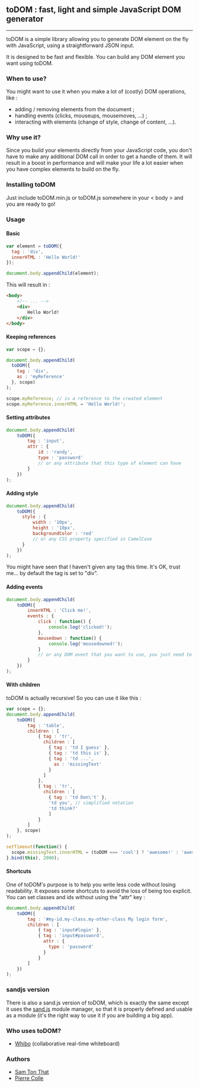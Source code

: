 ## toDOM : fast, light and simple JavaScript DOM generator
----------------------------------------------------------
toDOM is a simple library allowing you to generate DOM element on the fly with JavaScript, using a straightforward JSON input.

It is designed to be fast and flexible. You can build any DOM element you want using toDOM.

### When to use?
You might want to use it when you make a lot of (costly) DOM operations, like :
* adding / removing elements from the document ;
* handling events (clicks, mouseups, mousemoves, ...) ;
* interacting with elements (change of style, change of content, ...).

### Why use it?
Since you build your elements directly from your JavaScript code, you don't have to make any additional DOM call in order to get a handle of them. It will result in a boost in performance and will make your life a lot easier when you have complex elements to build on the fly.

### Installing toDOM
Just include toDOM.min.js or toDOM.js somewhere in your < body > and you are ready to go!

### Usage
#### Basic
```javascript
var element = toDOM({
  tag : 'div',
  innerHTML : 'Hello World!'
});

document.body.appendChild(element);
```

This will result in :
```html
<body>
    <!-- ... -->
    <div>
        Hello World!
    </div>
</body>
```

#### Keeping references
``` javascript
var scope = {};

document.body.appendChild(
  toDOM({
    tag : 'div',
    as : 'myReference'
  }, scope)
);

scope.myReference; // is a reference to the created element
scope.myReference.innerHTML = 'Hello World!';
```

#### Setting attributes
```javascript
document.body.appendChild(
    toDOM({
        tag : 'input',
        attr : {
            id : 'randy',
            type : 'password'
            // or any attribute that this type of element can have
        }
    })
);
```

#### Adding style
```javascript
document.body.appendChild(
    toDOM({
      style : {
          width : '10px',
          height : '10px',
          backgroundColor : 'red'
          // or any CSS property specified in CamelCase
      }
    })
);
```
You might have seen that I haven't given any tag this time. It's OK, trust me... by default the tag is set to "div".

#### Adding events
```javascript
document.body.appendChild(
    toDOM({
        innerHTML : 'Click me!',
        events : {
            click : function() {
                console.log('clicked!');
            },
            mousedown : function() {
                console.log('mousedowned!');
            }
            // or any DOM event that you want to use, you just need to remove the "on" prefix
        }
    })
);
```

#### With children
toDOM is actually recursive! So you can use it like this :
```javascript
var scope = {};
document.body.appendChild(
    toDOM({
        tag : 'table',
        children : [
            { tag : 'tr',
              children : [
                { tag : 'td I guess' },
                { tag : 'td this is' },
                { tag : 'td ...',
                  as : 'missingText'
                }
              ]
            },
            { tag : 'tr',
              children : [
                { tag : 'td Don\'t' },
                'td you', // simplified notation
                'td think?'
                ]
            }
        ]
    }, scope)
);

setTimeout(function() {
  scope.missingText.innerHTML = (toDOM === 'cool') ? 'awesome!' : 'awesome!';
}.bind(this), 2000);
```

#### Shortcuts
One of toDOM's purpose is to help you write less code without losing readability. It exposes some shortcuts to avoid the loss of being too explicit. You can set classes and ids without using the "attr" key :

```javascript
document.body.appendChild(
    toDOM({
        tag : '#my-id.my-class.my-other-class My login form',
        children : [
            { tag : 'input#login' },
            { tag : 'input#password',
              attr : {
                type : 'password'
              }
            }
        ]
    })
);
```

### sandjs version
There is also a sand.js version of toDOM, which is exactly the same except it uses the [sand.js](https://github.com/KspR/sandjs) module manager, so that it is properly defined and usable as a module (it's the right way to use it if you are building a big app).

### Who uses toDOM?
* [Whibo](http://whibo.com) (collaborative real-time whiteboard)

### Authors 
* [Sam Ton That](https://github.com/KspR)
* [Pierre Colle](https://github.com/piercus)